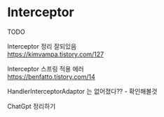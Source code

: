 # Interceptor
TODO

Interceptor 정리 잘되있음  
https://kimvampa.tistory.com/127


Interceptor 스프링 적용 에러  
https://benfatto.tistory.com/14

HandlerInterceptorAdaptor 는 없어졌다?? - 확인해볼것
  
ChatGpt 정리하기
